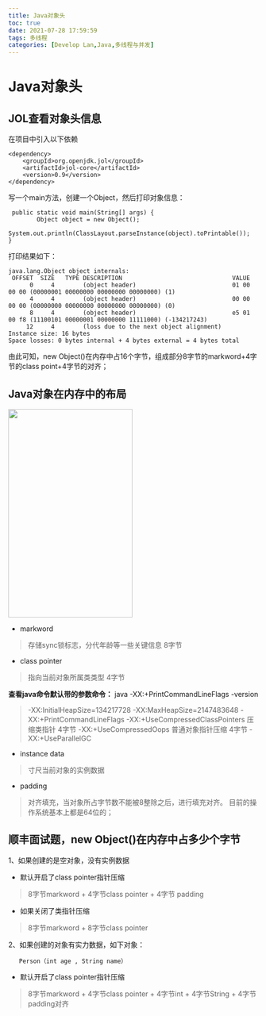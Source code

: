 ```yaml
---
title: Java对象头
toc: true
date: 2021-07-28 17:59:59
tags: 多线程
categories: [Develop Lan,Java,多线程与并发]
---
```



# Java对象头


## JOL查看对象头信息
在项目中引入以下依赖
```
<dependency>
    <groupId>org.openjdk.jol</groupId>
    <artifactId>jol-core</artifactId>
    <version>0.9</version>
</dependency>
```
写一个main方法，创建一个Object，然后打印对象信息：
```
 public static void main(String[] args) {
        Object object = new Object();
        System.out.println(ClassLayout.parseInstance(object).toPrintable());
}
```
打印结果如下：
```
java.lang.Object object internals:
 OFFSET  SIZE   TYPE DESCRIPTION                               VALUE
      0     4        (object header)                           01 00 00 00 (00000001 00000000 00000000 00000000) (1)
      4     4        (object header)                           00 00 00 00 (00000000 00000000 00000000 00000000) (0)
      8     4        (object header)                           e5 01 00 f8 (11100101 00000001 00000000 11111000) (-134217243)
     12     4        (loss due to the next object alignment)
Instance size: 16 bytes
Space losses: 0 bytes internal + 4 bytes external = 4 bytes total
```
由此可知，new Object()在内存中占16个字节，组成部分8字节的markword+4字节的class point+4字节的对齐；

## Java对象在内存中的布局
<image src="https://oscimg.oschina.net/oscnet/up-056ef14e62f5dfde1a5af579dabeb6e4c2a.png" width=250 height=420>

- markword
> 存储sync锁标志，分代年龄等一些关键信息 8字节
- class pointer
> 指向当前对象所属类类型 4字节

**查看java命令默认带的参数命令：** java -XX:+PrintCommandLineFlags -version 
>-XX:InitialHeapSize=134217728 
-XX:MaxHeapSize=2147483648
-XX:+PrintCommandLineFlags 
-XX:+UseCompressedClassPointers 压缩类指针 4字节
-XX:+UseCompressedOops 普通对象指针压缩 4字节
-XX:+UseParallelGC

- instance data
> 寸尺当前对象的实例数据
- padding
> 对齐填充，当对象所占字节数不能被8整除之后，进行填充对齐。 目前的操作系统基本上都是64位的；


## 顺丰面试题，new Object()在内存中占多少个字节

1、如果创建的是空对象，没有实例数据
- 默认开启了class pointer指针压缩
> 8字节markword + 4字节class pointer + 4字节 padding
- 如果关闭了类指针压缩
> 8字节markword + 8字节class pointer

2、如果创建的对象有实力数据，如下对象：
 ```
    Person（int age , String name）
```
- 默认开启了class pointer指针压缩
> 8字节markword + 4字节class pointer + 4字节int + 4字节String + 4字节padding对齐



